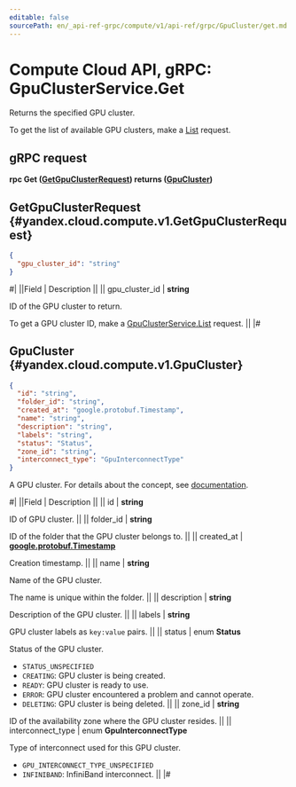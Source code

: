 ```yaml
---
editable: false
sourcePath: en/_api-ref-grpc/compute/v1/api-ref/grpc/GpuCluster/get.md
---
```


# Compute Cloud API, gRPC: GpuClusterService.Get

Returns the specified GPU cluster.

To get the list of available GPU clusters, make a [List](/docs/compute/api-ref/grpc/GpuCluster/list#List) request.

## gRPC request

**rpc Get ([GetGpuClusterRequest](#yandex.cloud.compute.v1.GetGpuClusterRequest)) returns ([GpuCluster](#yandex.cloud.compute.v1.GpuCluster))**

## GetGpuClusterRequest {#yandex.cloud.compute.v1.GetGpuClusterRequest}

```json
{
  "gpu_cluster_id": "string"
}
```

#|
||Field | Description ||
|| gpu_cluster_id | **string**

ID of the GPU cluster to return.

To get a GPU cluster ID, make a [GpuClusterService.List](/docs/compute/api-ref/grpc/GpuCluster/list#List) request. ||
|#

## GpuCluster {#yandex.cloud.compute.v1.GpuCluster}

```json
{
  "id": "string",
  "folder_id": "string",
  "created_at": "google.protobuf.Timestamp",
  "name": "string",
  "description": "string",
  "labels": "string",
  "status": "Status",
  "zone_id": "string",
  "interconnect_type": "GpuInterconnectType"
}
```

A GPU cluster. For details about the concept, see [documentation](/docs/compute/concepts/gpu-cluster).

#|
||Field | Description ||
|| id | **string**

ID of GPU cluster. ||
|| folder_id | **string**

ID of the folder that the GPU cluster belongs to. ||
|| created_at | **[google.protobuf.Timestamp](https://developers.google.com/protocol-buffers/docs/reference/google.protobuf#timestamp)**

Creation timestamp. ||
|| name | **string**

Name of the GPU cluster.

The name is unique within the folder. ||
|| description | **string**

Description of the GPU cluster. ||
|| labels | **string**

GPU cluster labels as `key:value` pairs. ||
|| status | enum **Status**

Status of the GPU cluster.

- `STATUS_UNSPECIFIED`
- `CREATING`: GPU cluster is being created.
- `READY`: GPU cluster is ready to use.
- `ERROR`: GPU cluster encountered a problem and cannot operate.
- `DELETING`: GPU cluster is being deleted. ||
|| zone_id | **string**

ID of the availability zone where the GPU cluster resides. ||
|| interconnect_type | enum **GpuInterconnectType**

Type of interconnect used for this GPU cluster.

- `GPU_INTERCONNECT_TYPE_UNSPECIFIED`
- `INFINIBAND`: InfiniBand interconnect. ||
|#